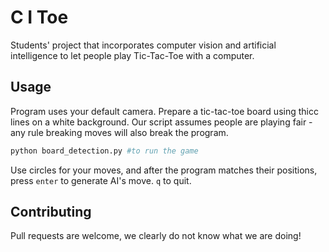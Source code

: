 # C I Toe

Students' project that incorporates computer vision and artificial intelligence to let people play Tic-Tac-Toe with a computer.

## Usage
Program uses your default camera. Prepare a tic-tac-toe board using thicc lines on a white background.
Our script assumes people are playing fair - any rule breaking moves will also break the program.

```python
python board_detection.py #to run the game 
```
Use circles for your moves, and after the program matches their positions, press `enter` to generate AI's move. `q` to quit.

## Contributing
Pull requests are welcome, we clearly do not know what we are doing!